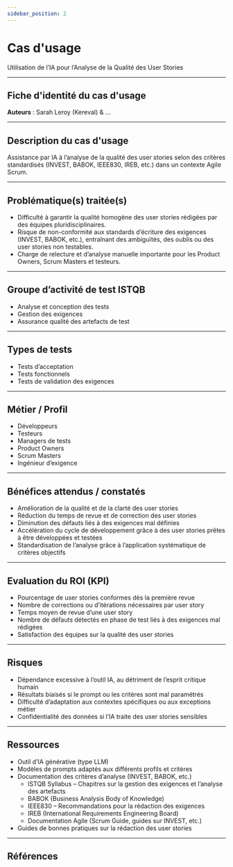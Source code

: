 ```yaml
---
sidebar_position: 2
---
```


# Cas d'usage
Utilisation de l’IA pour l’Analyse de la Qualité des User Stories

---
## Fiche d'identité du cas d'usage
**Auteurs** : Sarah Leroy (Kereval) & ...

---
## Description du cas d'usage
Assistance par IA à l’analyse de la qualité des user stories selon des critères standardisés (INVEST, BABOK, IEEE830, IREB, etc.) dans un contexte Agile Scrum.

---
## Problématique(s) traitée(s) 
- Difficulté à garantir la qualité homogène des user stories rédigées par des équipes pluridisciplinaires.
- Risque de non-conformité aux standards d’écriture des exigences (INVEST, BABOK, etc.), entraînant des ambiguïtés, des oublis ou des user stories non testables.
- Charge de relecture et d’analyse manuelle importante pour les Product Owners, Scrum Masters et testeurs.

---
## Groupe d’activité de test ISTQB
- Analyse et conception des tests
- Gestion des exigences
- Assurance qualité des artefacts de test

---
## Types de tests
- Tests d’acceptation
- Tests fonctionnels
- Tests de validation des exigences

---
## Métier / Profil
- Développeurs
- Testeurs
- Managers de tests
- Product Owners
- Scrum Masters
- Ingénieur d’exigence

---
## Bénéfices attendus / constatés 
- Amélioration de la qualité et de la clarté des user stories
- Réduction du temps de revue et de correction des user stories
- Diminution des défauts liés à des exigences mal définies
- Accélération du cycle de développement grâce à des user stories prêtes à être développées et testées
- Standardisation de l’analyse grâce à l’application systématique de critères objectifs

---
## Evaluation du ROI (KPI) 
- Pourcentage de user stories conformes dès la première revue
- Nombre de corrections ou d’itérations nécessaires par user story
- Temps moyen de revue d’une user story
- Nombre de défauts détectés en phase de test liés à des exigences mal rédigées
- Satisfaction des équipes sur la qualité des user stories

---
## Risques
- Dépendance excessive à l’outil IA, au détriment de l’esprit critique humain
- Résultats biaisés si le prompt ou les critères sont mal paramétrés
- Difficulté d’adaptation aux contextes spécifiques ou aux exceptions métier
- Confidentialité des données si l’IA traite des user stories sensibles

---
## Ressources 
- Outil d’IA générative (type LLM)
- Modèles de prompts adaptés aux différents profils et critères
- Documentation des critères d’analyse (INVEST, BABOK, etc.)
  - ISTQB Syllabus – Chapitres sur la gestion des exigences et l’analyse des artefacts
  - BABOK (Business Analysis Body of Knowledge)
  - IEEE830 – Recommandations pour la rédaction des exigences
  - IREB (International Requirements Engineering Board)
  - Documentation Agile (Scrum Guide, guides sur INVEST, etc.)
- Guides de bonnes pratiques sur la rédaction des user stories

---
## Références

